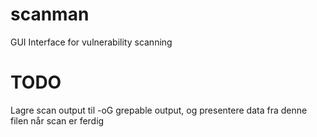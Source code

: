 # scanman
GUI Interface for vulnerability scanning

# TODO
Lagre scan output til -oG grepable output, og presentere data fra denne filen når scan er ferdig